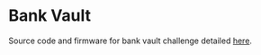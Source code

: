 Bank Vault
==========

Source code and firmware for bank vault challenge detailed [here](http://thomascannon.net/projects/bank-vault/).
